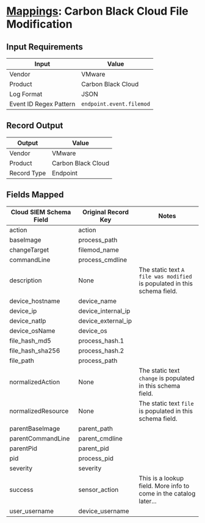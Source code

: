 # [Mappings](README.md): Carbon Black Cloud File Modification

## Input Requirements

|Input|Value|
|-----|-----|
|Vendor|VMware|
|Product|Carbon Black Cloud|
|Log Format|JSON|
|Event ID Regex Pattern|`endpoint.event.filemod`|

## Record Output

|Output|Value|
|------|-----|
|Vendor|VMware|
|Product|Carbon Black Cloud|
|Record Type|Endpoint|

## Fields Mapped

|Cloud SIEM Schema Field|Original Record Key|Notes|
|-----------------------|-------------------|-----|
|action|action||
|baseImage|process_path||
|changeTarget|filemod_name||
|commandLine|process_cmdline||
|description|None|The static text `A file was modified` is populated in this schema field.|
|device_hostname|device_name||
|device_ip|device_internal_ip||
|device_natIp|device_external_ip||
|device_osName|device_os||
|file_hash_md5|process_hash.1||
|file_hash_sha256|process_hash.2||
|file_path|process_path||
|normalizedAction|None|The static text `change` is populated in this schema field.|
|normalizedResource|None|The static text `file` is populated in this schema field.|
|parentBaseImage|parent_path||
|parentCommandLine|parent_cmdline||
|parentPid|parent_pid||
|pid|process_pid||
|severity|severity||
|success|sensor_action|This is a lookup field. More info to come in the catalog later...|
|user_username|device_username||

